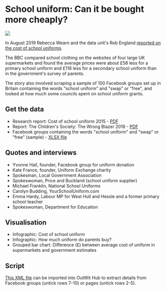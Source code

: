 # School uniform: Can it be bought more cheaply?

![](https://ichef.bbci.co.uk/news/624/cpsprodpb/6FFC/production/_108286682_school_uniform_640_v7-nc.png)

In August 2019 Rebecca Wearn and the data unit's Rob England [reported on the cost of school uniforms](https://www.bbc.co.uk/news/uk-england-49090913).

The BBC compared school clothing on the websites of four large UK supermarkets and found the average prices were about £58 less for a primary school uniform and £118 less for a secondary school uniform than in the government's survey of parents.

The story also involved scraping a sample of 100 Facebook groups set up in Britain containing the words "school uniform" and "swap" or "free", and looked at how much some councils spent on school uniform grants.

## Get the data

* Research report: Cost of school uniform 2015 - [PDF](https://assets.publishing.service.gov.uk/government/uploads/system/uploads/attachment_data/file/436576/RR474_Cost_of_school_uniform.pdf)
* Report: The Children's Society: The Wrong Blazer 2018 - [PDF](https://www.childrenssociety.org.uk/sites/default/files/the-wrong-blazer-report-full-compressed_0.pdf)
* Facebook groups containing the words "school uniform" and "swap" or "free" (sample) - [XLSX file](https://github.com/BBC-Data-Unit/school-uniform/raw/master/Scrape%20totals.xlsx)

## Quotes and interviews

* Yvonne Hall, founder, Facebook group for uniform donation
* Kate France, founder, Uniform Exchange charity 
* Spokesman, Local Government Association
* Spokeswoman, Price and Buckland (school uniform supplier)
* Michael Franklin, National School Uniforms
* Carolyn Budding, YourSchoolUniform.com
* Emma Hardy, Labour MP for West Hull and Hessle and a former primary school teacher
* Spokeswoman, Department for Education

## Visualisation

* Infographic: Cost of school uniform
* Infographic: How much uniform do parents buy?
* Grouped bar chart: Difference (£) between average cost of uniform in supermarkets and government estimates

## Script

[This XML file](https://github.com/BBC-Data-Unit/school-uniform/blob/master/facebook%20groups%20outwit%20scraper.xml) can be imported into OutWit Hub to extract details from Facebook groups (untick rows 7-10) or pages (untick rows 2-5).
